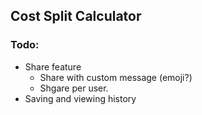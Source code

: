 ## Cost Split Calculator

### Todo:
- Share feature
    - Share with custom message (emoji?)
    - Shgare per user.
- Saving and viewing history

